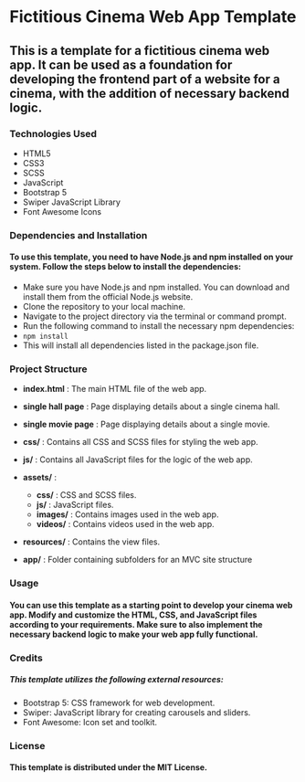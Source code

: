 # Fictitious Cinema Web App Template

## This is a template for a fictitious cinema web app. It can be used as a foundation for developing the frontend part of a website for a cinema, with the addition of necessary backend logic.

### Technologies Used

* HTML5
* CSS3
* SCSS
* JavaScript
* Bootstrap 5
* Swiper JavaScript Library
* Font Awesome Icons

### Dependencies and Installation

#### To use this template, you need to have Node.js and npm installed on your system. Follow the steps below to install the dependencies:

* Make sure you have Node.js and npm installed. You can download and install them from the official Node.js website.
* Clone the repository to your local machine.
* Navigate to the project directory via the terminal or command prompt.
* Run the following command to install the necessary npm dependencies:
* `npm install`
* This will install all dependencies listed in the package.json file.

### Project Structure

* **index.html** : The main HTML file of the web app.
* **single hall page** : Page displaying details about a single cinema hall.
* **single movie page** : Page displaying details about a single movie.
* **css/** : Contains all CSS and SCSS files for styling the web app.
* **js/** : Contains all JavaScript files for the logic of the web app.
* **assets/** :

  * **css/** : CSS and SCSS files.
  * **js/** : JavaScript files.
  * **images/** : Contains images used in the web app.
  * **videos/** : Contains videos used in the web app.
* **resources/** : Contains the view files.
* **app/** : Folder containing subfolders for an MVC site structure

### Usage

#### You can use this template as a starting point to develop your cinema web app. Modify and customize the HTML, CSS, and JavaScript files according to your requirements. Make sure to also implement the necessary backend logic to make your web app fully functional.

### Credits

##### This template utilizes the following external resources:

* Bootstrap 5: CSS framework for web development.
* Swiper: JavaScript library for creating carousels and sliders.
* Font Awesome: Icon set and toolkit.

### License

#### This template is distributed under the MIT License.
